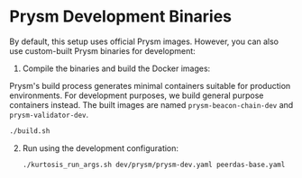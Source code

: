 Prysm Development Binaries
==========================

By default, this setup uses official Prysm images. However, you can also use custom-built Prysm binaries for development:

1. Compile the binaries and build the Docker images:

  Prysm's build process generates minimal containers suitable for production environments. For development purposes, we build general purpose containers instead. The built images are named `prysm-beacon-chain-dev` and `prysm-validator-dev`.
   
   ```bash
   ./build.sh
   ```

2. Run using the development configuration:

   ```bash
   ./kurtosis_run_args.sh dev/prysm/prysm-dev.yaml peerdas-base.yaml
   ```
